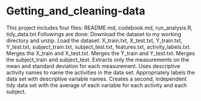 # Getting_and_cleaning-data
This project includes four files: README.md, codebook.md, run_analysis.R, tidy_data.txt Followings are done: Download the dataset to my working directory and unzip. Load the dataset: X_train.txt, X_test.txt, Y_train.txt, Y_test.txt, subject_train.txt, subject_test.txt, features.txt, activity_labels.txt. Merges the X_train and X_test.txt. Merges the Y_train and Y_test.txt. Merges the subject_train and subject_test. Extracts only the measurements on the mean and standard deviation for each measurement. Uses descriptive activity names to name the activities in the data set. Appropriately labels the data set with descriptive variable names. Creates a second, independent tidy data set with the average of each variable for each activity and each subject.
